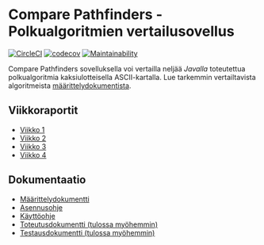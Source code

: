 # Compare Pathfinders - Polkualgoritmien vertailusovellus

[![CircleCI](https://circleci.com/gh/jsalojuuri/compare-pathfinders.svg?style=svg)](https://circleci.com/gh/jsalojuuri/compare-pathfinders)
[![codecov](https://codecov.io/gh/jsalojuuri/compare-pathfinders/branch/master/graph/badge.svg)](https://codecov.io/gh/jsalojuuri/compare-pathfinders)
[![Maintainability](https://api.codeclimate.com/v1/badges/7b36ba7afb2476737bcb/maintainability)](https://codeclimate.com/github/jsalojuuri/compare-pathfinders/maintainability)

Compare Pathfinders sovelluksella voi vertailla neljää *Javalla* toteutettua polkualgoritmia kaksiulotteisella ASCII-kartalla. Lue tarkemmin vertailtavista algoritmeista [määrittelydokumentista](./documentation/definition.md).

## Viikkoraportit

* [Viikko 1](./documentation/weeklyreport1.md)
* [Viikko 2](./documentation/weeklyreport2.md)
* [Viikko 3](./documentation/weeklyreport3.md)
* [Viikko 4](./documentation/weeklyreport4.md)

## Dokumentaatio

* [Määrittelydokumentti](./documentation/definition.md)
* [Asennusohje](./documentation/installation.md)
* [Käyttöohje](./documentation/manual.md)
* [Toteutusdokumentti (tulossa myöhemmin)](./documentation/implementation.md)
* [Testausdokumentti (tulossa myöhemmin)](./documentation/testing.md)

